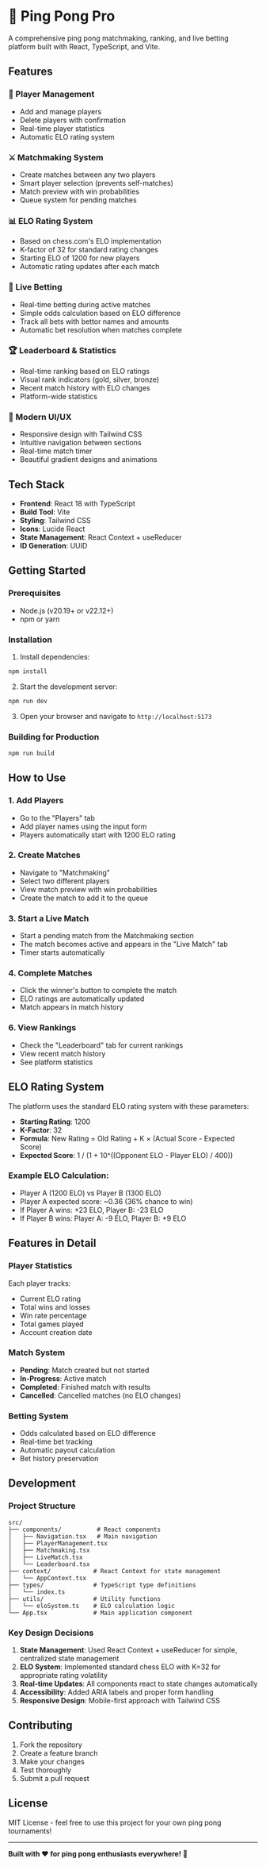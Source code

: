 # 🏓 Ping Pong Pro

A comprehensive ping pong matchmaking, ranking, and live betting platform built with React, TypeScript, and Vite.

## Features

### 🎯 Player Management
- Add and manage players
- Delete players with confirmation
- Real-time player statistics
- Automatic ELO rating system

### ⚔️ Matchmaking System
- Create matches between any two players
- Smart player selection (prevents self-matches)
- Match preview with win probabilities
- Queue system for pending matches

### 📊 ELO Rating System
- Based on chess.com's ELO implementation
- K-factor of 32 for standard rating changes
- Starting ELO of 1200 for new players
- Automatic rating updates after each match

### 🎰 Live Betting
- Real-time betting during active matches
- Simple odds calculation based on ELO difference
- Track all bets with bettor names and amounts
- Automatic bet resolution when matches complete

### 🏆 Leaderboard & Statistics
- Real-time ranking based on ELO ratings
- Visual rank indicators (gold, silver, bronze)
- Recent match history with ELO changes
- Platform-wide statistics

### 🎨 Modern UI/UX
- Responsive design with Tailwind CSS
- Intuitive navigation between sections
- Real-time match timer
- Beautiful gradient designs and animations

## Tech Stack

- **Frontend**: React 18 with TypeScript
- **Build Tool**: Vite
- **Styling**: Tailwind CSS
- **Icons**: Lucide React
- **State Management**: React Context + useReducer
- **ID Generation**: UUID

## Getting Started

### Prerequisites
- Node.js (v20.19+ or v22.12+)
- npm or yarn

### Installation

1. Install dependencies:
```bash
npm install
```

2. Start the development server:
```bash
npm run dev
```

3. Open your browser and navigate to `http://localhost:5173`

### Building for Production

```bash
npm run build
```

## How to Use

### 1. Add Players
- Go to the "Players" tab
- Add player names using the input form
- Players automatically start with 1200 ELO rating

### 2. Create Matches
- Navigate to "Matchmaking"
- Select two different players
- View match preview with win probabilities
- Create the match to add it to the queue

### 3. Start a Live Match
- Start a pending match from the Matchmaking section
- The match becomes active and appears in the "Live Match" tab
- Timer starts automatically

### 4. Complete Matches
- Click the winner's button to complete the match
- ELO ratings are automatically updated
- Match appears in match history

### 6. View Rankings
- Check the "Leaderboard" tab for current rankings
- View recent match history
- See platform statistics

## ELO Rating System

The platform uses the standard ELO rating system with these parameters:

- **Starting Rating**: 1200
- **K-Factor**: 32
- **Formula**: New Rating = Old Rating + K × (Actual Score - Expected Score)
- **Expected Score**: 1 / (1 + 10^((Opponent ELO - Player ELO) / 400))

### Example ELO Calculation:
- Player A (1200 ELO) vs Player B (1300 ELO)
- Player A expected score: ~0.36 (36% chance to win)
- If Player A wins: +23 ELO, Player B: -23 ELO
- If Player B wins: Player A: -9 ELO, Player B: +9 ELO

## Features in Detail

### Player Statistics
Each player tracks:
- Current ELO rating
- Total wins and losses
- Win rate percentage
- Total games played
- Account creation date

### Match System
- **Pending**: Match created but not started
- **In-Progress**: Active match
- **Completed**: Finished match with results
- **Cancelled**: Cancelled matches (no ELO changes)

### Betting System
- Odds calculated based on ELO difference
- Real-time bet tracking
- Automatic payout calculation
- Bet history preservation

## Development

### Project Structure
```
src/
├── components/          # React components
│   ├── Navigation.tsx   # Main navigation
│   ├── PlayerManagement.tsx
│   ├── Matchmaking.tsx
│   ├── LiveMatch.tsx
│   └── Leaderboard.tsx
├── context/            # React Context for state management
│   └── AppContext.tsx
├── types/              # TypeScript type definitions
│   └── index.ts
├── utils/              # Utility functions
│   └── eloSystem.ts    # ELO calculation logic
└── App.tsx             # Main application component
```

### Key Design Decisions

1. **State Management**: Used React Context + useReducer for simple, centralized state management
2. **ELO System**: Implemented standard chess ELO with K=32 for appropriate rating volatility
3. **Real-time Updates**: All components react to state changes automatically
4. **Accessibility**: Added ARIA labels and proper form handling
5. **Responsive Design**: Mobile-first approach with Tailwind CSS

## Contributing

1. Fork the repository
2. Create a feature branch
3. Make your changes
4. Test thoroughly
5. Submit a pull request

## License

MIT License - feel free to use this project for your own ping pong tournaments!

---

**Built with ❤️ for ping pong enthusiasts everywhere!** 🏓